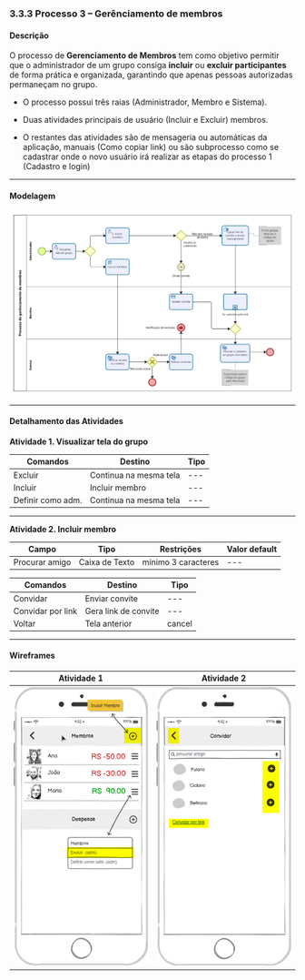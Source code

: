 ### 3.3.3 Processo 3 – Gerênciamento de membros

#### Descrição
O processo de **Gerenciamento de Membros** tem como objetivo permitir que o administrador de um grupo consiga **incluir** ou **excluir participantes** de forma prática e organizada, garantindo que apenas pessoas autorizadas permaneçam no grupo.  

- O processo possui três raias (Administrador, Membro e Sistema).

- Duas atividades principais de usuário (Incluir e Excluir) membros.

- O restantes das atividades são de mensageria ou automáticas da aplicação, manuais (Como copiar link) ou são subprocesso como se cadastrar onde o novo usuário irá realizar as etapas do processo 1 (Cadastro e login)

---

#### Modelagem
![Exemplo de um Modelo BPMN do PROCESSO 3](../images/modelagem-3-gerenciamento-de-membros.png "Modelo BPMN do Processo 3.")

---

#### Detalhamento das Atividades

**Atividade 1. Visualizar tela do grupo**

| **Comandos**     | **Destino**         | **Tipo**                          |
| ---              | ---                 | ---                               |
| Excluir          | Continua na mesma tela| ---                               |
| Incluir          | Incluir membro      | ---                               |
| Definir como adm.| Continua na mesma tela| ---                               |

---
**Atividade 2. Incluir membro**

| **Campo**       | **Tipo**        | **Restrições**              | **Valor default** |
| ---             | ---             | ---                         | ---               |
| Procurar amigo  | Caixa de Texto  | mínimo 3 caracteres         | ---               |

| **Comandos**      | **Destino**               | **Tipo**   |
| ---               | ---                       | ---        |
| Convidar          | Enviar convite            | ---        |
| Convidar por link | Gera link de convite      | ---        |
| Voltar            | Tela anterior             | cancel     |


---


#### Wireframes

| **Atividade 1** |  **Atividade 2** |
| ---             | ---              |
|  <img src="../images/prototipoTelas/gerenciarMembros/atividade_1.png" alt="Visualizar tela do grupo">|<img src="../images/prototipoTelas/gerenciarMembros/atividade_2.png" alt="Incluir membro" >| 



